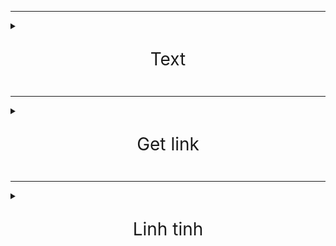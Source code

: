 ***

<details><summary><span style="font-size:2em;"><p align="center">Text</p></span></summary>

<p><a href="http://txt.do/53bv4">http://txt.do/53bv4</a></p>

<p><a href="https://github.com/meav/meav.github.io">https://github.com/meav/meav.github.io</a></p>

<p><a href="https://github.com/meav/text">https://github.com/meav/text</a></p>

<p><a href="https://github.com/meav/text/releases/latest">https://github.com/meav/text/releases/latest</a></p>

</details>

***

<details><summary><span style="font-size:2em;"><p align="center">Get link</p></span></summary>

<p><a href="https://linksvip.net/">https://linksvip.net/</a></p>

<p><a href="http://taive.cf/">http://taive.cf/</a></p>

</details>

***

<details><summary><span style="font-size:2em;"><p align="center">Linh tinh</p></span></summary>

<details><summary><span style="font-size:1.2em;"> Milan</span></summary>

<p></p>

<p><a href="https://www.fullmatchesandshows.com/">https://www.fullmatchesandshows.com/</a></p>

<p><a href="http://www.replaymatches.com/">http://www.replaymatches.com/</a></p>

<p><a href="https://www.google.com/search?q=ac+milan#sie=t;/m/011v3;2;/m/03zv9;mt;fp;1;;">https://www.google.com/search?q=ac+milan#sie=t;/m/011v3;2;/m/03zv9;mt;fp;1;;</a></p>

<p><a href="https://www.fotmob.com/teams/8564/fixtures/">https://www.fotmob.com/teams/8564/fixtures/</a></p>

<p><a href="https://www.transfermarkt.com/ac-mailand/alletransfers/verein/5">https://www.transfermarkt.com/ac-mailand/alletransfers/verein/5</a></p>

**

</details>

<p></p>

<details><summary><span style="font-size:1.2em;"> Sport Livestream</span></summary>
  
<p></p>

<p><a href="https://www.footybite.com">https://www.footybite.com</a></p>

<p><a href="https://acelisting.in/">https://acelisting.in/</a></p>

<p><a href="gg.gg/8zy29">gg.gg/8zy29</a></p>

**

</details>

<p></p>

<p><a href="http://www.mappedometer.com">http://www.mappedometer.com</a></p>

<p><a href="http://www.oxfordlearnersdictionaries.com">http://www.oxfordlearnersdictionaries.com</a></p>

<p><a href="https://www.rabb.it/">https://www.rabb.it/</a></p>

<p><a href="http://mirror.ufs.ac.za/">http://mirror.ufs.ac.za/</a></p>

<p><a href="https://sourceforge.net/projects/thumbapps/files/">https://sourceforge.net/projects/thumbapps/files/</a></p>

<p><a href="http://www.fakenamegenerator.com/">http://www.fakenamegenerator.com/</a></p>

<p><a href="https://login.teamviewer.com/connect/Flash">https://login.teamviewer.com/connect/Flash</a></p>

<p><a href="http://sachxua.net/forum/index.php?topic=16946.0">http://sachxua.net/forum/index.php?topic=16946.0</a></p>

<p><a href="http://thuvienphapluat.vn/">http://thuvienphapluat.vn/</a></p>

<p><a href="https://www.giaiphapexcel.com/diendan/forums/">https://www.giaiphapexcel.com/diendan/forums/</a></p>

<details><summary><span style="font-size:1.2em;"> Phim</span></summary>

<p></p>

<p><a href="https://www.fshare.vn/folder/RNN23YCG3Q8L">https://www.fshare.vn/folder/RNN23YCG3Q8L</a></p>

<p><a href="https://traibap.wordpress.com/2011/06/08/76/">https://traibap.wordpress.com/2011/06/08/76/</a></p>

<p><a href="http://www.boxofficemojo.com/franchises/chart/?id=starwars.htm">http://www.boxofficemojo.com/franchises/chart/?id=starwars.htm</a></p>

<p><a href="http://www.boxofficemojo.com/franchises/chart/?id=avengers.htm">http://www.boxofficemojo.com/franchises/chart/?id=avengers.htm</a></p>

**

</details>

<p></p>

<details><summary><span style="font-size:1.2em;"> Nhac</span></summary>

<p></p>

<p><a href="http://itdmusic.me/">http://itdmusic.me/</a></p>

<p><a href="https://ifxd.bid/">https://ifxd.bid/</a></p>

<p><a href="http://www.jpopflac.com/">http://www.jpopflac.com/</a></p>

<p><a href="http://digitalk7.com/">http://digitalk7.com/</a></p>

<p><a href="https://ketnoidamme.vn/threads/tong-hop-nhung-ca-khuc-nhac-hoa-hay-nhat.1460/">https://ketnoidamme.vn/threads/tong-hop-nhung-ca-khuc-nhac-hoa-hay-nhat.1460/</a></p>

<p><a href="https://tieba.baidu.com/p/4100164746">https://tieba.baidu.com/p/4100164746</a></p>

<p>Pass:oricon</p>

<p><a href="http://tieba.baidu.com/p/4157572241">http://tieba.baidu.com/p/4157572241</a></p>

<p><a href="http://www.162wp.com/yinle/2014-12-23/7915.html">http://www.162wp.com/yinle/2014-12-23/7915.html</a></p>

**

</details>

<p></p>

<details><summary><span style="font-size:1.2em;"> ebook</span></summary>

<p></p>

<p><a href="http://www.ebook777.com/">http://www.ebook777.com/</a></p>

<p><a href="https://www.facebook.com/hashtag/ebolicebook">https://www.facebook.com/hashtag/ebolicebook</a></p>

<p><a href="https://www.facebook.com/hashtag/ebolicelite">https://www.facebook.com/hashtag/ebolicelite</a></p>

<p><a href="https://www.wattpad.com/user/gabriel931000">https://www.wattpad.com/user/gabriel931000</a></p>

<details><summary><span style="font-size:1.2em;"> tve-4u</span></summary>

<p></p>

<p><a href="http://tve-4u.org/threads/bo-gia-mario-puzo-doan-tu-huyen-trinh-huy-ninh.27205/">http://tve-4u.org/threads/bo-gia-mario-puzo-doan-tu-huyen-trinh-huy-ninh.27205/</a></p>

<p><a href="http://tve-4u.org/threads/den-khong-hat-bong-watanabe-junichi-tu-sach-tinh-hoa-van-hoc.9656/">http://tve-4u.org/threads/den-khong-hat-bong-watanabe-junichi-tu-sach-tinh-hoa-van-hoc.9656/</a></p>

<p><a href="http://tve-4u.org/threads/thanh-tri-archibald-joseph-cronin.10120/">http://tve-4u.org/threads/thanh-tri-archibald-joseph-cronin.10120/</a></p>

<p><a href="http://tve-4u.org/threads/thay-lang-tadeusz-dolega-mostowicz.14248/">http://tve-4u.org/threads/thay-lang-tadeusz-dolega-mostowicz.14248/</a></p>

**

</details>

</details>

<p></p>

<details><summary><span style="font-size:1.2em;"> Celtic Woman</span></summary>

<p></p>

<p><a href="http://tieba.baidu.com/p/3840006456">http://tieba.baidu.com/p/3840006456</a></p>

<p><a href="http://tieba.baidu.com/p/3263526797">http://tieba.baidu.com/p/3263526797</a></p>

<p><a href="http://tieba.baidu.com/p/2741106090">http://tieba.baidu.com/p/2741106090</a></p>

<p><a href="http://tieba.baidu.com/p/4853103946">http://tieba.baidu.com/p/4853103946</a></p>

<p><a href="https://www.fshare.vn/file/T60H1HW3BT">https://www.fshare.vn/file/T60H1HW3BT</a></p>

<p><a href="https://www.fshare.vn/file/3J88719XM4EEJ73">https://www.fshare.vn/file/3J88719XM4EEJ73</a></p>

</details>

</details>
